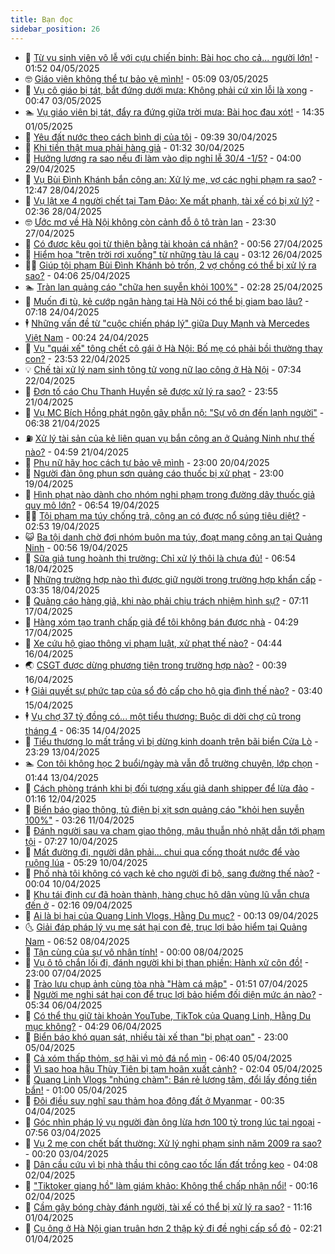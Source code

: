 ```yaml
---
title: Bạn đọc
sidebar_position: 26
---
```


<!-- dantri-ban-doc:START -->
- 🦒 [Từ vụ sinh viên vô lễ với cựu chiến binh: Bài học cho cả... người lớn!](https://dantri.com.vn/giao-duc/tu-vu-sinh-vien-vo-le-voi-cuu-chien-binh-bai-hoc-cho-ca-nguoi-lon-20250504074558600.htm) - 01:52 04/05/2025
- 🤓 [Giáo viên không thể tự bảo vệ mình!](https://dantri.com.vn/ban-doc/giao-vien-khong-the-tu-bao-ve-minh-20250503080911318.htm) - 05:09 03/05/2025
- 🐻 [Vụ cô giáo bị tát, bắt đứng dưới mưa: Không phải cứ xin lỗi là xong](https://dantri.com.vn/ban-doc/vu-co-giao-bi-tat-bat-dung-duoi-mua-khong-phai-cu-xin-loi-la-xong-20250502195800463.htm) - 00:47 03/05/2025
- 🏊 [Vụ giáo viên bị tát, đẩy ra đứng giữa trời mưa: Bài học đau xót!](https://dantri.com.vn/ban-doc/vu-giao-vien-bi-tat-day-ra-dung-giua-troi-mua-bai-hoc-dau-xot-20250501213510215.htm) - 14:35 01/05/2025
- 💄 [Yêu đất nước theo cách bình dị của tôi](https://dantri.com.vn/ban-doc/yeu-dat-nuoc-theo-cach-binh-di-cua-toi-20250430163850558.htm) - 09:39 30/04/2025
- 🫣 [Khi tiền thật mua phải hàng giả](https://dantri.com.vn/ban-doc/khi-tien-that-mua-phai-hang-gia-20250429234756361.htm) - 01:32 30/04/2025
- 🎃 [Hưởng lương ra sao nếu đi làm vào dịp nghỉ lễ 30/4 -1/5?](https://dantri.com.vn/ban-doc/huong-luong-ra-sao-neu-di-lam-vao-dip-nghi-le-304-15-20250428000429934.htm) - 04:00 29/04/2025
- 🦄 [Vụ Bùi Đình Khánh bắn công an: Xử lý mẹ, vợ các nghi phạm ra sao?](https://dantri.com.vn/ban-doc/vu-bui-dinh-khanh-ban-cong-an-xu-ly-me-vo-cac-nghi-pham-ra-sao-20250428140117593.htm) - 12:47 28/04/2025
- 💯 [Vụ lật xe 4 người chết tại Tam Đảo: Xe mất phanh, tài xế có bị xử lý?](https://dantri.com.vn/ban-doc/vu-lat-xe-4-nguoi-chet-tai-tam-dao-xe-mat-phanh-tai-xe-co-bi-xu-ly-20250427120313537.htm) - 02:36 28/04/2025
- 🤓 [Ước mơ về Hà Nội không còn cảnh đỗ ô tô tràn lan](https://dantri.com.vn/ban-doc/uoc-mo-ve-ha-noi-khong-con-canh-do-o-to-tran-lan-20250427203037487.htm) - 23:30 27/04/2025
- 🥷 [Có được kêu gọi từ thiện bằng tài khoản cá nhân?](https://dantri.com.vn/ban-doc/co-duoc-keu-goi-tu-thien-bang-tai-khoan-ca-nhan-20250427075555657.htm) - 00:56 27/04/2025
- 🐻 [Hiểm họa &quot;trên trời rơi xuống&quot; từ những tàu lá cau](https://dantri.com.vn/ban-doc/hiem-hoa-tren-troi-roi-xuong-tu-nhung-tau-la-cau-20250426095455044.htm) - 03:12 26/04/2025
- 🧑‍💻 [Giúp tội phạm Bùi Đình Khánh bỏ trốn, 2 vợ chồng có thể bị xử lý ra sao?](https://dantri.com.vn/ban-doc/giup-toi-pham-bui-dinh-khanh-bo-tron-2-vo-chong-co-the-bi-xu-ly-ra-sao-20250425105607147.htm) - 04:06 25/04/2025
- 🏊 [Tràn lan quảng cáo &quot;chữa hen suyễn khỏi 100%&quot;](https://dantri.com.vn/ban-doc/tran-lan-quang-cao-chua-hen-suyen-khoi-100-20250423103451595.htm) - 02:28 25/04/2025
- 🦆 [Muốn đi tù, kẻ cướp ngân hàng tại Hà Nội có thể bị giam bao lâu?](https://dantri.com.vn/ban-doc/muon-di-tu-ke-cuop-ngan-hang-tai-ha-noi-co-the-bi-giam-bao-lau-20250424104225085.htm) - 07:18 24/04/2025
- 🕴 [Những vấn đề từ &quot;cuộc chiến pháp lý&quot; giữa Duy Mạnh và Mercedes Việt Nam](https://dantri.com.vn/ban-doc/nhung-van-de-tu-cuoc-chien-phap-ly-giua-duy-manh-va-mercedes-viet-nam-20250424002454936.htm) - 00:24 24/04/2025
- 🌈 [Vụ &quot;quái xế&quot; tông chết cô gái ở Hà Nội: Bố mẹ có phải bồi thường thay con?](https://dantri.com.vn/ban-doc/vu-quai-xe-tong-chet-co-gai-o-ha-noi-bo-me-co-phai-boi-thuong-thay-con-20250423000844164.htm) - 23:53 22/04/2025
- 💡 [Chế tài xử lý nam sinh tông tử vong nữ lao công ở Hà Nội](https://dantri.com.vn/ban-doc/che-tai-xu-ly-nam-sinh-tong-tu-vong-nu-lao-cong-o-ha-noi-20250421233346509.htm) - 07:34 22/04/2025
- 🐻 [Đơn tố cáo Chu Thanh Huyền sẽ được xử lý ra sao?](https://dantri.com.vn/ban-doc/don-to-cao-chu-thanh-huyen-se-duoc-xu-ly-ra-sao-20250421231649697.htm) - 23:55 21/04/2025
- 💪 [Vụ MC Bích Hồng phát ngôn gây phẫn nộ: &quot;Sự vô ơn đến lạnh người&quot;](https://dantri.com.vn/ban-doc/vu-mc-bich-hong-phat-ngon-gay-phan-no-su-vo-on-den-lanh-nguoi-20250421005137200.htm) - 06:38 21/04/2025
- ⛽️ [Xử lý tài sản của kẻ liên quan vụ bắn công an ở Quảng Ninh như thế nào?](https://dantri.com.vn/ban-doc/xu-ly-tai-san-cua-ke-lien-quan-vu-ban-cong-an-o-quang-ninh-nhu-the-nao-20250421003154845.htm) - 04:59 21/04/2025
- 🦍 [Phụ nữ hãy học cách tự bảo vệ mình](https://dantri.com.vn/ban-doc/phu-nu-hay-hoc-cach-tu-bao-ve-minh-20250420215626833.htm) - 23:00 20/04/2025
- 🤖 [Người đàn ông phun sơn quảng cáo thuốc bị xử phạt](https://dantri.com.vn/ban-doc/nguoi-dan-ong-phun-son-quang-cao-thuoc-bi-xu-phat-20250419060722823.htm) - 23:00 19/04/2025
- 🌈 [Hình phạt nào dành cho nhóm nghi phạm trong đường dây thuốc giả quy mô lớn?](https://dantri.com.vn/ban-doc/hinh-phat-nao-danh-cho-nhom-nghi-pham-trong-duong-day-thuoc-gia-quy-mo-lon-20250418150602636.htm) - 06:54 19/04/2025
- 👨‍🏫 [Tội phạm ma túy chống trả, công an có được nổ súng tiêu diệt?](https://dantri.com.vn/ban-doc/toi-pham-ma-tuy-chong-tra-cong-an-co-duoc-no-sung-tieu-diet-20250419092922978.htm) - 02:53 19/04/2025
- 😺 [Ba tội danh chờ đợi nhóm buôn ma túy, đoạt mạng công an tại Quảng Ninh](https://dantri.com.vn/ban-doc/ba-toi-danh-cho-doi-nhom-buon-ma-tuy-doat-mang-cong-an-tai-quang-ninh-20250404082752796.htm) - 00:56 19/04/2025
- 🎃 [Sữa giả tung hoành thị trường: Chỉ xử lý thôi là chưa đủ!](https://dantri.com.vn/ban-doc/sua-gia-tung-hoanh-thi-truong-chi-xu-ly-thoi-la-chua-du-20250418134148933.htm) - 06:54 18/04/2025
- 🚀 [Những trường hợp nào thì được giữ người trong trường hợp khẩn cấp](https://dantri.com.vn/ban-doc/nhung-truong-hop-nao-thi-duoc-giu-nguoi-trong-truong-hop-khan-cap-20250418103459094.htm) - 03:35 18/04/2025
- 🧐 [Quảng cáo hàng giả, khi nào phải chịu trách nhiệm hình sự?](https://dantri.com.vn/ban-doc/quang-cao-hang-gia-khi-nao-phai-chiu-trach-nhiem-hinh-su-20250417114324068.htm) - 07:11 17/04/2025
- 🌋 [Hàng xóm tạo tranh chấp giả để tôi không bán được nhà](https://dantri.com.vn/ban-doc/hang-xom-tao-tranh-chap-gia-de-toi-khong-ban-duoc-nha-20250417112911532.htm) - 04:29 17/04/2025
- 🦏 [Xe cứu hộ giao thông vi phạm luật, xử phạt thế nào?](https://dantri.com.vn/ban-doc/xe-cuu-ho-giao-thong-vi-pham-luat-xu-phat-the-nao-20250416114441006.htm) - 04:44 16/04/2025
- 🌏 [CSGT được dừng phương tiện trong trường hợp nào?](https://dantri.com.vn/phap-luat/csgt-duoc-dung-phuong-tien-trong-truong-hop-nao-20250415233413285.htm) - 00:39 16/04/2025
- 🕴 [Giải quyết sự phức tạp của sổ đỏ cấp cho hộ gia đình thế nào?](https://dantri.com.vn/ban-doc/giai-quyet-su-phuc-tap-cua-so-do-cap-cho-ho-gia-dinh-the-nao-20250415104020208.htm) - 03:40 15/04/2025
- 🕴 [Vụ chợ 37 tỷ đồng có... một tiểu thương: Buộc di dời chợ cũ trong tháng 4](https://dantri.com.vn/ban-doc/vu-cho-37-ty-dong-co-mot-tieu-thuong-buoc-di-doi-cho-cu-trong-thang-4-20250414082022793.htm) - 06:35 14/04/2025
- 🎉 [Tiểu thương lo mất trắng vì bị dừng kinh doanh trên bãi biển Cửa Lò](https://dantri.com.vn/ban-doc/tieu-thuong-lo-mat-trang-vi-bi-dung-kinh-doanh-tren-bai-bien-cua-lo-20250412165844636.htm) - 23:29 13/04/2025
- 🏊 [Con tôi không học 2 buổi/ngày mà vẫn đỗ trường chuyên, lớp chọn](https://dantri.com.vn/ban-doc/con-toi-khong-hoc-2-buoingay-ma-van-do-truong-chuyen-lop-chon-20250413084410379.htm) - 01:44 13/04/2025
- 🦣 [Cách phòng tránh khi bị đối tượng xấu giả danh shipper để lừa đảo](https://dantri.com.vn/ban-doc/cach-phong-tranh-khi-bi-doi-tuong-xau-gia-danh-shipper-de-lua-dao-20250412081634522.htm) - 01:16 12/04/2025
- 💫 [Biển báo giao thông, tủ điện bị xịt sơn quảng cáo &quot;khỏi hen suyễn 100%&quot;](https://dantri.com.vn/ban-doc/bien-bao-giao-thong-tu-dien-bi-xit-son-quang-cao-khoi-hen-suyen-100-20250411094238221.htm) - 03:26 11/04/2025
- 🌈 [Đánh người sau va chạm giao thông, mâu thuẫn nhỏ nhặt dẫn tới phạm tội](https://dantri.com.vn/ban-doc/danh-nguoi-sau-va-cham-giao-thong-mau-thuan-nho-nhat-dan-toi-pham-toi-20250410101825159.htm) - 07:27 10/04/2025
- 🫣 [Mất đường đi, người dân phải... chui qua cống thoát nước để vào ruộng lúa](https://dantri.com.vn/ban-doc/mat-duong-di-nguoi-dan-phai-chui-qua-cong-thoat-nuoc-de-vao-ruong-lua-20250410103252155.htm) - 05:29 10/04/2025
- 🎉 [Phố nhà tôi không có vạch kẻ cho người đi bộ, sang đường thế nào?](https://dantri.com.vn/ban-doc/pho-nha-toi-khong-co-vach-ke-cho-nguoi-di-bo-sang-duong-the-nao-20250410012601136.htm) - 00:04 10/04/2025
- 🥸 [Khu tái định cư đã hoàn thành, hàng chục hộ dân vùng lũ vẫn chưa đến ở](https://dantri.com.vn/ban-doc/khu-tai-dinh-cu-da-hoan-thanh-hang-chuc-ho-dan-vung-lu-van-chua-den-o-20250408105259917.htm) - 02:16 09/04/2025
- 🦄 [Ai là bị hại của Quang Linh Vlogs, Hằng Du mục?](https://dantri.com.vn/ban-doc/ai-la-bi-hai-cua-quang-linh-vlogs-hang-du-muc-20250408001041912.htm) - 00:13 09/04/2025
- 🌜 [Giải đáp pháp lý  vụ mẹ sát hại con đẻ, trục lợi bảo hiểm tại Quảng Nam](https://dantri.com.vn/ban-doc/giai-dap-phap-ly-vu-me-sat-hai-con-de-truc-loi-bao-hiem-tai-quang-nam-20250408120302981.htm) - 06:52 08/04/2025
- 🎉 [Tận cùng của sự vô nhân tính!](https://dantri.com.vn/ban-doc/tan-cung-cua-su-vo-nhan-tinh-20250408011555124.htm) - 00:00 08/04/2025
- 🦄 [Vụ ô tô chắn lối đi, đánh người khi bị than phiền: Hành xử côn đồ!](https://dantri.com.vn/ban-doc/vu-o-to-chan-loi-di-danh-nguoi-khi-bi-than-phien-hanh-xu-con-do-20250407212122758.htm) - 23:00 07/04/2025
- 🧰 [Trào lưu chụp ảnh cùng tòa nhà &quot;Hàm cá mập&quot;](https://dantri.com.vn/ban-doc/trao-luu-chup-anh-cung-toa-nha-ham-ca-map-20250407085012235.htm) - 01:51 07/04/2025
- 🤡 [Người mẹ nghi sát hại con để trục lợi bảo hiểm đối diện mức án nào?](https://dantri.com.vn/ban-doc/nguoi-me-nghi-sat-hai-con-de-truc-loi-bao-hiem-doi-dien-muc-an-nao-20250406080247923.htm) - 05:34 06/04/2025
- 💫 [Có thể thu giữ tài khoản YouTube, TikTok của Quang Linh, Hằng Du mục không?](https://dantri.com.vn/ban-doc/co-the-thu-giu-tai-khoan-youtube-tiktok-cua-quang-linh-hang-du-muc-khong-20250406014126877.htm) - 04:29 06/04/2025
- 🦏 [Biển báo khó quan sát, nhiều tài xế than &quot;bị phạt oan&quot;](https://dantri.com.vn/ban-doc/bien-bao-kho-quan-sat-nhieu-tai-xe-than-bi-phat-oan-20250405081525689.htm) - 23:00 05/04/2025
- 🧠 [Cả xóm thấp thỏm, sợ hãi vì mỏ đá nổ mìn](https://dantri.com.vn/ban-doc/ca-xom-thap-thom-so-hai-vi-mo-da-no-min-20250404154256748.htm) - 06:40 05/04/2025
- 🫶 [Vì sao hoa hậu Thùy Tiên bị tạm hoãn xuất cảnh?](https://dantri.com.vn/ban-doc/vi-sao-hoa-hau-thuy-tien-bi-tam-hoan-xuat-canh-20250405024553359.htm) - 02:04 05/04/2025
- 💼 [Quang Linh Vlogs &quot;nhúng chàm&quot;: Bán rẻ lương tâm, đổi lấy đồng tiền bẩn!](https://dantri.com.vn/ban-doc/quang-linh-vlogs-nhung-cham-ban-re-luong-tam-doi-lay-dong-tien-ban-20250405012903953.htm) - 01:00 05/04/2025
- 👺 [Đôi điều suy nghĩ sau thảm họa động đất ở Myanmar](https://dantri.com.vn/ban-doc/doi-dieu-suy-nghi-sau-tham-hoa-dong-dat-o-myanmar-20250404073454708.htm) - 00:35 04/04/2025
- 🥳 [Góc nhìn pháp lý vụ người đàn ông lừa hơn 100 tỷ trong lúc tại ngoại](https://dantri.com.vn/ban-doc/goc-nhin-phap-ly-vu-nguoi-dan-ong-lua-hon-100-ty-trong-luc-tai-ngoai-20250402184123191.htm) - 07:56 03/04/2025
- 🦄 [Vụ 2 mẹ con chết bất thường: Xử lý nghi phạm sinh năm 2009 ra sao?](https://dantri.com.vn/ban-doc/vu-2-me-con-chet-bat-thuong-xu-ly-nghi-pham-sinh-nam-2009-ra-sao-20250403002902626.htm) - 00:20 03/04/2025
- 🎡 [Dân cầu cứu vì bị nhà thầu thi công cao tốc lấn đất trồng keo](https://dantri.com.vn/ban-doc/dan-cau-cuu-vi-bi-nha-thau-thi-cong-cao-toc-lan-dat-trong-keo-20250401223632060.htm) - 04:08 02/04/2025
- 💫 [&quot;Tiktoker giang hồ&quot; làm giám khảo: Không thể chấp nhận nổi!](https://dantri.com.vn/ban-doc/tiktoker-giang-ho-lam-giam-khao-khong-the-chap-nhan-noi-20250401183530316.htm) - 00:16 02/04/2025
- 💫 [Cầm gậy bóng chày đánh người, tài xế có thể bị xử lý ra sao?](https://dantri.com.vn/ban-doc/cam-gay-bong-chay-danh-nguoi-tai-xe-co-the-bi-xu-ly-ra-sao-20250401164910375.htm) - 11:16 01/04/2025
- 💪 [Cụ ông ở Hà Nội gian truân hơn 2 thập kỷ đi đề nghị cấp sổ đỏ](https://dantri.com.vn/ban-doc/cu-ong-o-ha-noi-gian-truan-hon-2-thap-ky-di-de-nghi-cap-so-do-20250331213544768.htm) - 02:21 01/04/2025<!-- dantri-ban-doc:END -->
